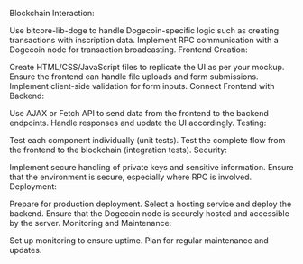 Blockchain Interaction:

Use bitcore-lib-doge to handle Dogecoin-specific logic such as creating transactions with inscription data.
Implement RPC communication with a Dogecoin node for transaction broadcasting.
Frontend Creation:

Create HTML/CSS/JavaScript files to replicate the UI as per your mockup.
Ensure the frontend can handle file uploads and form submissions.
Implement client-side validation for form inputs.
Connect Frontend with Backend:

Use AJAX or Fetch API to send data from the frontend to the backend endpoints.
Handle responses and update the UI accordingly.
Testing:

Test each component individually (unit tests).
Test the complete flow from the frontend to the blockchain (integration tests).
Security:

Implement secure handling of private keys and sensitive information.
Ensure that the environment is secure, especially where RPC is involved.
Deployment:

Prepare for production deployment.
Select a hosting service and deploy the backend.
Ensure that the Dogecoin node is securely hosted and accessible by the server.
Monitoring and Maintenance:

Set up monitoring to ensure uptime.
Plan for regular maintenance and updates.
